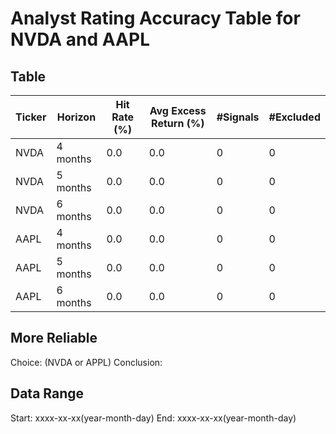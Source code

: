 # Analyst Rating Accuracy Table for NVDA and AAPL

## Table

| Ticker | Horizon   | Hit Rate (%) | Avg Excess Return (%) | #Signals | #Excluded |
|--------|-----------|--------------|-----------------------|----------|-----------|
| NVDA   | 4 months  | 0.0          | 0.0                   | 0        | 0         |
| NVDA   | 5 months  | 0.0          | 0.0                   | 0        | 0         |
| NVDA   | 6 months  | 0.0          | 0.0                   | 0        | 0         |
| AAPL   | 4 months  | 0.0          | 0.0                   | 0        | 0         |
| AAPL   | 5 months  | 0.0          | 0.0                   | 0        | 0         |
| AAPL   | 6 months  | 0.0          | 0.0                   | 0        | 0         |

## More Reliable
Choice: (NVDA or APPL)
Conclusion: 

## Data Range
Start: xxxx-xx-xx(year-month-day)
End: xxxx-xx-xx(year-month-day)